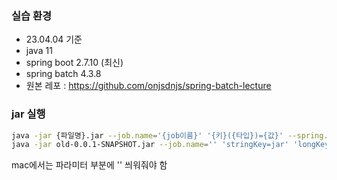### 실습 환경

- 23.04.04 기준
- java 11
- spring boot 2.7.10 (최신)
- spring batch 4.3.8
- 원본 레포 : https://github.com/onjsdnjs/spring-batch-lecture


### jar 실행

```bash
java -jar {파일명}.jar --job.name='{job이름}' '{키}({타입})={값}' --spring.profiles.active={프로필}
java -jar old-0.0.1-SNAPSHOT.jar --job.name='' 'stringKey=jar' 'longKey(long)=3L' 'dateKey(date)=2023/04/04' 'doubleKey(double)=10.27' --spring.profiles.active=mysql
```

mac에서는 파라미터 부분에 '' 씌워줘야 함